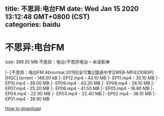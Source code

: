 
title: 不思异:电台FM
date: Wed Jan 15 2020 13:12:48 GMT+0800 (CST)    
categories: baidu
---

# 不思异:电台FM
size: 386.55 MB
 不思异：电台/不思异电台 – 未读影单
 
|- [不思异：电台FM Abnormal 2019][全12集][国语中字][WEB-MP4][1080P][HQC].torrent - 148.00 kB
|- EP12.mp4 - 43.10 MB
|- EP11.mp4 - 30.10 MB
|- EP10.mp4 - 39.00 MB
|- EP09.mp4 - 43.30 MB
|- EP08.mp4 - 26.10 MB
|- EP07.mp4 - 25.20 MB
|- EP06.mp4 - 41.50 MB
|- EP05.mp4 - 16.80 MB
|- EP04.mp4 - 22.90 MB
|- EP03.mp4 - 22.40 MB
|- EP02.mp4 - 36.10 MB
|- EP01.mp4 - 39.90 MB

[How to download](https://bpcam.bemobtrk.com/go/2ceec3aa-1ca2-46d6-b9ff-aaa5c184517c?jno=377)